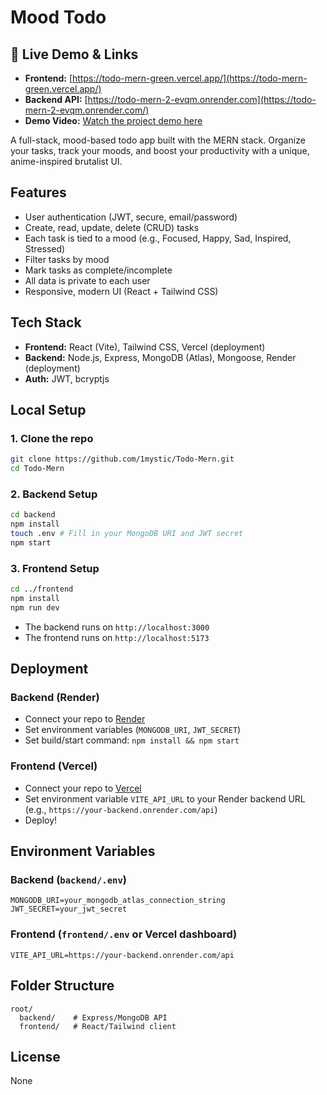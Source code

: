 # Mood Todo

## 🚀 Live Demo & Links

- **Frontend:** [https://todo-mern-green.vercel.app/](https://todo-mern-green.vercel.app/)
- **Backend API:** [https://todo-mern-2-evqm.onrender.com](https://todo-mern-2-evqm.onrender.com/)
- **Demo Video:** [Watch the project demo here](https://www.loom.com/share/3a07d6bf454c4c4faf4ef543aec60b22?sid=68b58988-b0b2-4ea0-b5ee-bb216c69c0d5)

A full-stack, mood-based todo app built with the MERN stack. Organize your tasks, track your moods, and boost your productivity with a unique, anime-inspired brutalist UI.

## Features
- User authentication (JWT, secure, email/password)
- Create, read, update, delete (CRUD) tasks
- Each task is tied to a mood (e.g., Focused, Happy, Sad, Inspired, Stressed)
- Filter tasks by mood
- Mark tasks as complete/incomplete
- All data is private to each user
- Responsive, modern UI (React + Tailwind CSS)

## Tech Stack
- **Frontend:** React (Vite), Tailwind CSS, Vercel (deployment)
- **Backend:** Node.js, Express, MongoDB (Atlas), Mongoose, Render (deployment)
- **Auth:** JWT, bcryptjs

## Local Setup

### 1. Clone the repo
```bash
git clone https://github.com/1mystic/Todo-Mern.git
cd Todo-Mern
```

### 2. Backend Setup
```bash
cd backend
npm install
touch .env # Fill in your MongoDB URI and JWT secret
npm start
```

### 3. Frontend Setup
```bash
cd ../frontend
npm install
npm run dev
```

- The backend runs on `http://localhost:3000`
- The frontend runs on `http://localhost:5173`

## Deployment

### Backend (Render)
- Connect your repo to [Render](https://render.com/)
- Set environment variables (`MONGODB_URI`, `JWT_SECRET`)
- Set build/start command: `npm install && npm start`

### Frontend (Vercel)
- Connect your repo to [Vercel](https://vercel.com/)
- Set environment variable `VITE_API_URL` to your Render backend URL (e.g., `https://your-backend.onrender.com/api`)
- Deploy!

## Environment Variables

### Backend (`backend/.env`)
```
MONGODB_URI=your_mongodb_atlas_connection_string
JWT_SECRET=your_jwt_secret
```

### Frontend (`frontend/.env` or Vercel dashboard)
```
VITE_API_URL=https://your-backend.onrender.com/api
```

## Folder Structure
```
root/
  backend/    # Express/MongoDB API
  frontend/   # React/Tailwind client
```

## License
None
